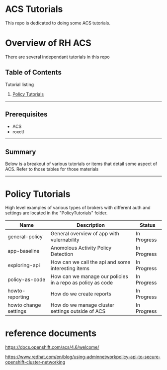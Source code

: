 # ACS Tutorials
This repo is dedicated to doing some ACS tutorials.

# Overview of RH ACS

There are several independant tutorials in this repo

## Table of Contents

Tutorial listing

1. [Policy Tutorials](#policy-tutorials)  


---

## Prerequisites

- ACS
- roxctl

---


## Summary

Below is a breakout of various tutorials or items that detail some aspect of ACS.  Refer to those tables for those materials


---

# Policy Tutorials

High level examples of various types of brokers with different auth and settings are located in the "PolicyTutorials" folder.

| Name               | Description                    | Status           |
|--------------------|--------------------------------|------------------|
| general-policy     | General overview of app with vulernability    | In Progress          |
| app-baseline       | Anomolous Activity Policy Detection      | In Progress          |
| exploring-api      | How can we call the api and some interesting items      | In Progress          |
| policy-as-code      | How can we manage our policies in a repo as policy as code     | In Progress          |
| howto-reporting      | How do we create reports | In Progress          |
| howto change settings | How do we manage cluster settings outside of ACS | In Progress          |


# reference documents
https://docs.openshift.com/acs/4.6/welcome/

https://www.redhat.com/en/blog/using-adminnetworkpolicy-api-to-secure-openshift-cluster-networking